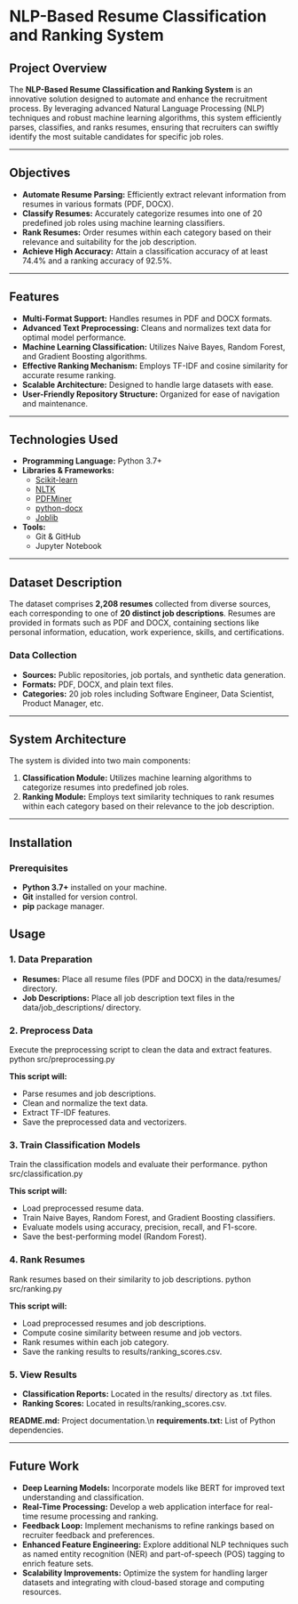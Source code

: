 # NLP-Based Resume Classification and Ranking System

## Project Overview

The **NLP-Based Resume Classification and Ranking System** is an innovative solution designed to automate and enhance the recruitment process. By leveraging advanced Natural Language Processing (NLP) techniques and robust machine learning algorithms, this system efficiently parses, classifies, and ranks resumes, ensuring that recruiters can swiftly identify the most suitable candidates for specific job roles.

---

## Objectives

- **Automate Resume Parsing:** Efficiently extract relevant information from resumes in various formats (PDF, DOCX).
- **Classify Resumes:** Accurately categorize resumes into one of 20 predefined job roles using machine learning classifiers.
- **Rank Resumes:** Order resumes within each category based on their relevance and suitability for the job description.
- **Achieve High Accuracy:** Attain a classification accuracy of at least 74.4% and a ranking accuracy of 92.5%.

---

## Features

- **Multi-Format Support:** Handles resumes in PDF and DOCX formats.
- **Advanced Text Preprocessing:** Cleans and normalizes text data for optimal model performance.
- **Machine Learning Classification:** Utilizes Naive Bayes, Random Forest, and Gradient Boosting algorithms.
- **Effective Ranking Mechanism:** Employs TF-IDF and cosine similarity for accurate resume ranking.
- **Scalable Architecture:** Designed to handle large datasets with ease.
- **User-Friendly Repository Structure:** Organized for ease of navigation and maintenance.

---

## Technologies Used

- **Programming Language:** Python 3.7+
- **Libraries & Frameworks:**
  - [Scikit-learn](https://scikit-learn.org/)
  - [NLTK](https://www.nltk.org/)
  - [PDFMiner](https://github.com/pdfminer/pdfminer.six)
  - [python-docx](https://python-docx.readthedocs.io/)
  - [Joblib](https://joblib.readthedocs.io/)
- **Tools:**
  - Git & GitHub
  - Jupyter Notebook

---

## Dataset Description

The dataset comprises **2,208 resumes** collected from diverse sources, each corresponding to one of **20 distinct job descriptions**. Resumes are provided in formats such as PDF and DOCX, containing sections like personal information, education, work experience, skills, and certifications.

### Data Collection

- **Sources:** Public repositories, job portals, and synthetic data generation.
- **Formats:** PDF, DOCX, and plain text files.
- **Categories:** 20 job roles including Software Engineer, Data Scientist, Product Manager, etc.

---

## System Architecture

The system is divided into two main components:

1. **Classification Module:** Utilizes machine learning algorithms to categorize resumes into predefined job roles.
2. **Ranking Module:** Employs text similarity techniques to rank resumes within each category based on their relevance to the job description.

---

## Installation

### Prerequisites

- **Python 3.7+** installed on your machine.
- **Git** installed for version control.
- **pip** package manager.

## Usage

### 1. Data Preparation
- **Resumes:** Place all resume files (PDF and DOCX) in the data/resumes/ directory.
- **Job Descriptions:** Place all job description text files in the data/job_descriptions/ directory.

### 2. Preprocess Data
Execute the preprocessing script to clean the data and extract features.
python src/preprocessing.py

**This script will:**
- Parse resumes and job descriptions.
- Clean and normalize the text data.
- Extract TF-IDF features.
- Save the preprocessed data and vectorizers.

### 3. Train Classification Models
Train the classification models and evaluate their performance.
python src/classification.py

**This script will:**
- Load preprocessed resume data.
- Train Naive Bayes, Random Forest, and Gradient Boosting classifiers.
- Evaluate models using accuracy, precision, recall, and F1-score.
- Save the best-performing model (Random Forest).

### 4. Rank Resumes
Rank resumes based on their similarity to job descriptions.
python src/ranking.py

**This script will:**
- Load preprocessed resumes and job descriptions.
- Compute cosine similarity between resume and job vectors.
- Rank resumes within each job category.
- Save the ranking results to results/ranking_scores.csv.

### 5. View Results
- **Classification Reports:** Located in the results/ directory as .txt files.
- **Ranking Scores:** Located in results/ranking_scores.csv.

**README.md:** Project documentation.\n
**requirements.txt:** List of Python dependencies.

---

## Future Work
- **Deep Learning Models:** Incorporate models like BERT for improved text understanding and classification.
- **Real-Time Processing:** Develop a web application interface for real-time resume processing and ranking.
- **Feedback Loop:** Implement mechanisms to refine rankings based on recruiter feedback and preferences.
- **Enhanced Feature Engineering:** Explore additional NLP techniques such as named entity recognition (NER) and part-of-speech (POS) tagging to enrich feature sets.
- **Scalability Improvements:** Optimize the system for handling larger datasets and integrating with cloud-based storage and computing resources.

